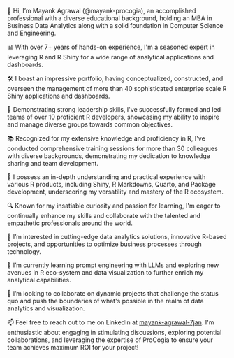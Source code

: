 👋 Hi, I’m Mayank Agrawal (@mayank-procogia), an accomplished professional with a diverse educational background, holding an MBA in Business Data Analytics along with a solid foundation in Computer Science and Engineering.

📊 With over 7+ years of hands-on experience, I'm a seasoned expert in leveraging R and R Shiny for a wide range of analytical applications and dashboards.

🛠️ I boast an impressive portfolio, having conceptualized, constructed, and overseen the management of more than 40 sophisticated enterprise scale R Shiny applications and dashboards.

👥 Demonstrating strong leadership skills, I've successfully formed and led teams of over 10 proficient R developers, showcasing my ability to inspire and manage diverse groups towards common objectives. 

📚 Recognized for my extensive knowledge and proficiency in R, I've conducted comprehensive training sessions for more than 30 colleagues with diverse backgrounds, demonstrating my dedication to knowledge sharing and team development.

🔄 I possess an in-depth understanding and practical experience with various R products, including Shiny, R Markdowns, Quarto, and Package development, underscoring my versatility and mastery of the R ecosystem.

🔍 Known for my insatiable curiosity and passion for learning, I'm eager to continually enhance my skills and collaborate with the talented and empathetic professionals around the world.

👀 I’m interested in cutting-edge data analytics solutions, innovative R-based projects, and opportunities to optimize business processes through technology.

🌱 I’m currently learning prompt engineering with LLMs and exploring new avenues in R eco-system and data visualization to further enrich my analytical capabilities.

💞️ I’m looking to collaborate on dynamic projects that challenge the status quo and push the boundaries of what's possible in the realm of data analytics and visualization.

📫 Feel free to reach out to me on LinkedIn at [mayank-agrawal-7jan](https://www.linkedin.com/in/mayank-agrawal-7jan/). I'm enthusiastic about engaging in stimulating discussions, exploring potential collaborations, and leveraging the expertise of ProCogia to ensure your team achieves maximum ROI for your project!

<!---
mayank-procogia/mayank-procogia is a ✨ special ✨ repository because its `README.md` (this file) appears on your GitHub profile.
You can click the Preview link to take a look at your changes.
--->
